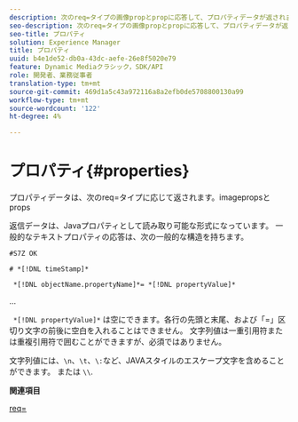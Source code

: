 ```yaml
---
description: 次のreq=タイプの画像propとpropに応答して、プロパティデータが返されます。
seo-description: 次のreq=タイプの画像propとpropに応答して、プロパティデータが返されます。
seo-title: プロパティ
solution: Experience Manager
title: プロパティ
uuid: b4e1de52-db0a-43dc-aefe-26e8f5020e79
feature: Dynamic Mediaクラシック，SDK/API
role: 開発者、業務従事者
translation-type: tm+mt
source-git-commit: 469d1a5c43a972116a8a2efb0de5708800130a99
workflow-type: tm+mt
source-wordcount: '122'
ht-degree: 4%

---
```



# プロパティ{#properties}

プロパティデータは、次のreq=タイプに応じて返されます。imagepropsとprops

返信データは、Javaプロパティとして読み取り可能な形式になっています。 一般的なテキストプロパティの応答は、次の一般的な構造を持ちます。

`#S7Z OK`

`# *[!DNL timeStamp]*`

` *[!DNL objectName.propertyName]*= *[!DNL propertyValue]*`

...

` *[!DNL propertyValue]*` は空にできます。各行の先頭と末尾、および「=」区切り文字の前後に空白を入れることはできません。 文字列値は一重引用符または重複引用符で囲むことができますが、必須ではありません。

文字列値には、`\n`、`\t`、`\:`など、JAVAスタイルのエスケープ文字を含めることができます。 または `\\`.

**関連項目**

[req=](../../../../../ir-api/http-protocol/image-rendering-api-ref/c-ir-http-protocol-ref/c-ir-http-protocol-command-reference/r-ir-req.md#reference-792b1a663fb64261bd2de2a209b847fb)
